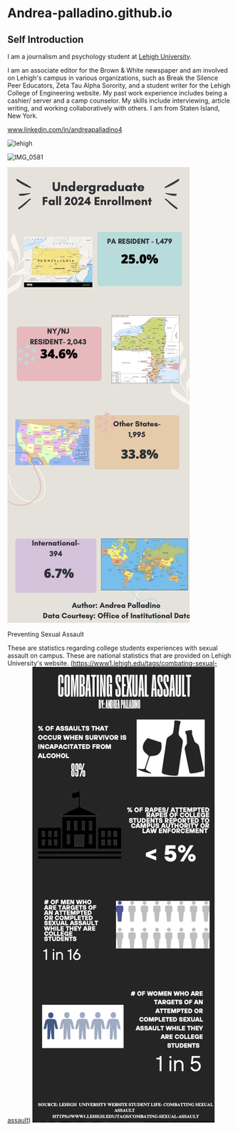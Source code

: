 # Andrea-palladino.github.io

## Self Introduction

I am a journalism and psychology student at [Lehigh University](https://www2.lehigh.edu). 

I am an associate editor for the Brown & White newspaper and am involved on Lehigh's campus in various organizations, such as Break the Silence Peer Educators, Zeta Tau Alpha Sorority, and a student writer for the Lehigh College of Engineering website. My past work experience includes being a cashier/ server and a camp counselor. My skills include interviewing, article writing, and working collaboratively with others. I am from Staten Island, New York. 

www.linkedin.com/in/andreapalladino4

![lehigh](https://www.usnews.com/dims4/USNEWS/82d48bb/17177859217/resize/800x540%3E/quality/85/?url=https%3A%2F%2Fmedia.beam.usnews.com%2F7b%2Fa7c6a18fa04802daacbf11bcef0d79%2Fcollege-photo_35953.jpg)

![IMG_0581](https://github.com/user-attachments/assets/ca1390f7-219a-4cb4-bc55-45413707ca2a)

![students](https://raw.githubusercontent.com/andrea-palladino/Andrea-palladino.github.io/a08a4f3145ebbd54e1ac835ef3bb4b0014c6539f/First-Year%20Class%20Fall%202024%20Enrollment.jpg)

Preventing Sexual Assault

These are statistics regarding college students experiences with sexual assault on campus. These are national statistics that are provided on Lehigh University's website. (https://www1.lehigh.edu/tags/combating-sexual-assault)
![infographic](https://github.com/andrea-palladino/Andrea-palladino.github.io/blob/main/Combating%20sexual%20assault-2.jpg?raw=true)
